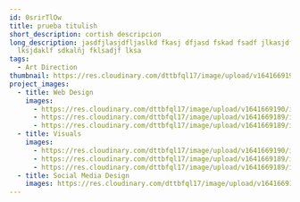 ```yaml
---
id: 0srirTlOw
title: prueba titulish
short_description: cortish descripcion
long_description: jasdfjlasjdfljaslkd fkasj dfjasd fskad fsadf jlkasjdf
  lksjdaklf sdkalñj fklsadjf lksa
tags:
  - Art Direction
thumbnail: https://res.cloudinary.com/dttbfql17/image/upload/v1641669190/image1_fszaxx.jpg
project_images:
  - title: Web Design
    images:
      - https://res.cloudinary.com/dttbfql17/image/upload/v1641669190/image1_fszaxx.jpg
      - https://res.cloudinary.com/dttbfql17/image/upload/v1641669189/image3_m6vnmv.jpg
      - https://res.cloudinary.com/dttbfql17/image/upload/v1641669189/image2_varbi0.jpg
  - title: Visuals
    images:
      - https://res.cloudinary.com/dttbfql17/image/upload/v1641669190/image1_fszaxx.jpg
      - https://res.cloudinary.com/dttbfql17/image/upload/v1641669189/image2_varbi0.jpg
      - https://res.cloudinary.com/dttbfql17/image/upload/v1641669189/image3_m6vnmv.jpg
  - title: Social Media Design
    images: https://res.cloudinary.com/dttbfql17/image/upload/v1641669189/image2_varbi0.jpg
---
```

